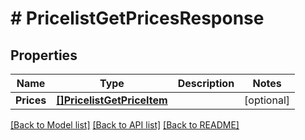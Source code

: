 # # PricelistGetPricesResponse


## Properties 


Name | Type | Description | Notes
------------ | ------------- | ------------- | -------------
**Prices**| [**[]PricelistGetPriceItem**](PricelistGetPriceItem.md) |   | [optional]


[[Back to Model list]](../../README.md#models) [[Back to API list]](../../README.md#endpoints) [[Back to README]](../../README.md)

